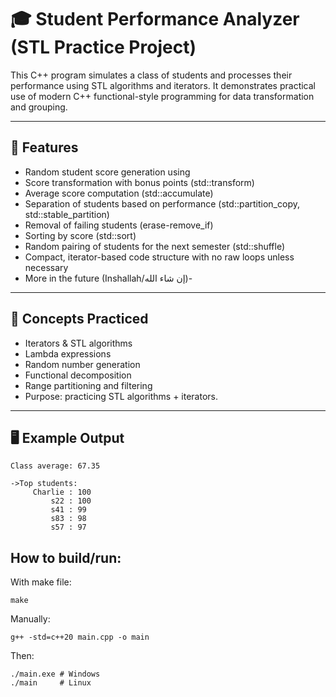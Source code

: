 # 🎓 Student Performance Analyzer (STL Practice Project)

This C++ program simulates a class of students and processes their performance using STL algorithms and iterators.
It demonstrates practical use of modern C++ functional-style programming for data transformation and grouping.

---

## 🧩 Features
- Random student score generation using <random>
- Score transformation with bonus points (std::transform)
- Average score computation (std::accumulate)
- Separation of students based on performance (std::partition_copy, std::stable_partition)
- Removal of failing students (erase-remove_if)
- Sorting by score (std::sort)
- Random pairing of students for the next semester (std::shuffle)
- Compact, iterator-based code structure with no raw loops unless necessary
- More in the future (Inshallah/إن شاء الله)-

---

## 📘 Concepts Practiced
- Iterators & STL algorithms
- Lambda expressions
- Random number generation
- Functional decomposition
- Range partitioning and filtering
- Purpose: practicing STL algorithms + iterators.

---

## 🖥️ Example Output
```
Class average: 67.35

->Top students:
     Charlie : 100
         s22 : 100
         s41 : 99
         s83 : 98
         s57 : 97
```

## How to build/run: 

With make file:

```
make
```

Manually:

```
g++ -std=c++20 main.cpp -o main 
```
Then:

```
./main.exe # Windows
./main     # Linux
```
